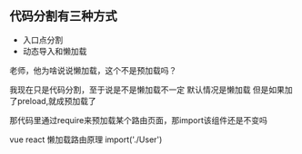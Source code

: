## 代码分割有三种方式
- 入口点分割
- 动态导入和懒加载



老师，他为啥说说懒加载，这个不是预加载吗？ 

我现在只是代码分割，至于说是不是懒加载不一定
默认情况是懒加载
但是如果加了preload,就成预加载了


那代码里通过require来预加载某个路由页面，那import该组件还是不变吗 

vue
react
懒加载路由原理 import('./User')

